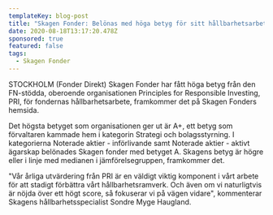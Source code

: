 ```yaml
---
templateKey: blog-post
title: "Skagen Fonder: Belönas med höga betyg för sitt hållbarhetsarbete"
date: 2020-08-18T13:17:20.478Z
sponsored: true
featured: false
tags:
  - Skagen Fonder
---
```

STOCKHOLM (Fonder Direkt) Skagen Fonder har fått höga betyg från den FN-stödda, oberoende organisationen Principles for Responsible Investing, PRI, för fondernas hållbarhetsarbete, framkommer det på Skagen Fonders hemsida.

Det högsta betyget som organisationen ger ut är A+, ett betyg som förvaltaren kammade hem i kategorin Strategi och bolagsstyrning. I kategorierna Noterade aktier - införlivande samt Noterade aktier - aktivt ägarskap belönades Skagen fonder med betyget A. Skagens betyg är högre eller i linje med medianen i jämförelsegruppen, framkommer det.

"Vår årliga utvärdering från PRI är en väldigt viktig komponent i vårt arbete för att stadigt förbättra vårt hållbarhetsramverk. Och även om vi naturligtvis är nöjda över ett högt score, så fokuserar vi på vägen vidare", kommenterar Skagens hållbarhetsspecialist Sondre Myge Haugland.